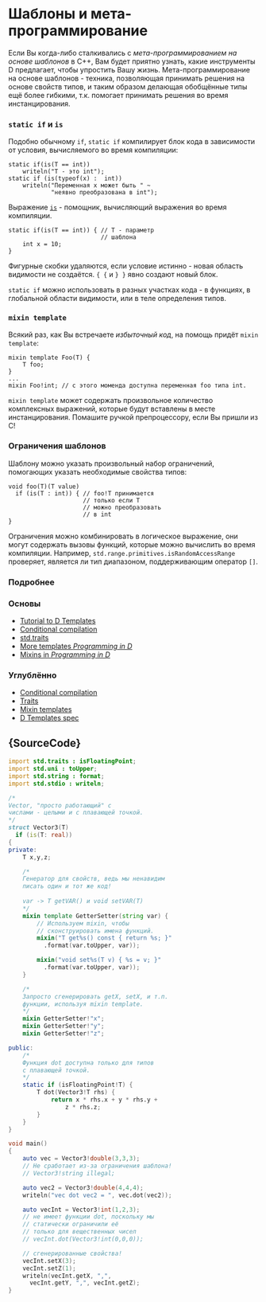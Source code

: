 # Шаблоны и мета-программирование

Если Вы когда-либо сталкивались с *мета-программированием
на основе шаблонов* в C++, Вам будет приятно узнать,
какие инструменты D предлагает, чтобы упростить Вашу жизнь.
Мета-программирование на основе шаблонов - техника,
позволяющая принимать решения на основе свойств типов,
и таким образом делающая обобщённые типы ещё более
гибкими, т.к. помогает принимать решения
во время инстанцирования.

### `static if` и `is`

Подобно обычному `if`, `static if` компилирует
блок кода в зависимости от условия, вычисляемого
во время компиляции:

    static if(is(T == int))
        writeln("T - это int");
    static if (is(typeof(x) :  int))
        writeln("Переменная x может быть " ~
                "неявно преобразована в int");

Выражение [`is`](http://wiki.dlang.org/Is_expression) -
помощник, вычисляющий выражения во время компиляции.

    static if(is(T == int)) { // T - параметр
                              // шаблона
        int x = 10;
    }

Фигурные скобки удаляются, если условие истинно - новая область
видимости не создаётся. `{ {` и `} }` явно создают новый блок.

`static if` можно использовать в разных участках кода - в функциях,
в глобальной области видимости, или в теле определения типов.

### `mixin template`

Всякий раз, как Вы встречаете *избыточный код*, на помощь
придёт `mixin template`:

    mixin template Foo(T) {
        T foo;
    }
    ...
    mixin Foo!int; // с этого моменда доступна переменная foo типа int.

`mixin template` может содержать произвольное количество
комплексных выражений, которые будут вставлены в месте
инстанцирования. Помашите ручкой препроцессору, если Вы пришли из C!

### Ограничения шаблонов

Шаблону можно указать произвольный набор ограничений,
помогающих указать необходимые свойства типов:

    void foo(T)(T value)
      if (is(T : int)) { // foo!T принимается
                         // только если T
                         // можно преобразовать
                         // в int
    }

Ограничения можно комбинировать в логическое выражение,
они могут содержать вызовы функций, которые можно вычислить
во время компиляции. Например, `std.range.primitives.isRandomAccessRange`
проверяет, является ли тип диапазоном, поддерживающим оператор `[]`.

### Подробнее

### Основы

- [Tutorial to D Templates](https://github.com/PhilippeSigaud/D-templates-tutorial)
- [Conditional compilation](http://ddili.org/ders/d.en/cond_comp.html)
- [std.traits](https://dlang.org/phobos/std_traits.html)
- [More templates  _Programming in D_](http://ddili.org/ders/d.en/templates_more.html)
- [Mixins in  _Programming in D_](http://ddili.org/ders/d.en/mixin.html)

### Углублённо

- [Conditional compilation](https://dlang.org/spec/version.html)
- [Traits](https://dlang.org/spec/traits.html)
- [Mixin templates](https://dlang.org/spec/template-mixin.html)
- [D Templates spec](https://dlang.org/spec/template.html)

## {SourceCode}

```d
import std.traits : isFloatingPoint;
import std.uni : toUpper;
import std.string : format;
import std.stdio : writeln;

/*
Vector, "просто работающий" с
числами - целыми и с плавающей точкой.
*/
struct Vector3(T)
  if (is(T: real))
{
private:
    T x,y,z;

    /*
    Генератор для свойств, ведь мы ненавидим
    писать один и тот же код!
    
    var -> T getVAR() и void setVAR(T)
    */
    mixin template GetterSetter(string var) {
        // Используем mixin, чтобы
        // сконструировать имена функций.
        mixin("T get%s() const { return %s; }"
          .format(var.toUpper, var));

        mixin("void set%s(T v) { %s = v; }"
          .format(var.toUpper, var));
    }

    /*
    Запросто сгенерировать getX, setX, и т.п.
    функции, используя mixin template.
    */
    mixin GetterSetter!"x";
    mixin GetterSetter!"y";
    mixin GetterSetter!"z";

public:
    /*
    Функция dot доступна только для типов
    с плавающей точкой.
    */
    static if (isFloatingPoint!T) {
        T dot(Vector3!T rhs) {
            return x * rhs.x + y * rhs.y +
                z * rhs.z;
        }
    }
}

void main()
{
    auto vec = Vector3!double(3,3,3);
    // Не сработает из-за ограничения шаблона!
    // Vector3!string illegal;

    auto vec2 = Vector3!double(4,4,4);
    writeln("vec dot vec2 = ", vec.dot(vec2));

    auto vecInt = Vector3!int(1,2,3);
    // не имеет функции dot, поскольку мы
    // статически ограничили её
    // только для вещественных чисел
    // vecInt.dot(Vector3!int(0,0,0));

    // сгенерированные свойства!
    vecInt.setX(3);
    vecInt.setZ(1);
    writeln(vecInt.getX, ",",
      vecInt.getY, ",", vecInt.getZ);
}
```

